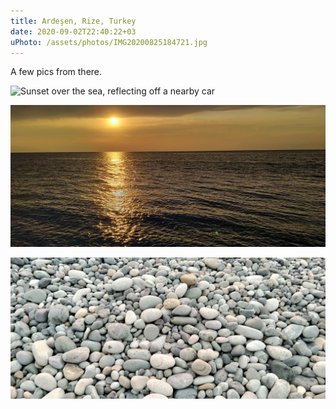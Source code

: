 ```yaml
---
title: Ardeşen, Rize, Turkey
date: 2020-09-02T22:40:22+03
uPhoto: /assets/photos/IMG20200825184721.jpg
---
```


A few pics from there.

![Sunset over the sea, reflecting off a nearby car]({{uPhoto}})

![The dark clouds are painted yellow by the sun, the sea is set ablaze](/assets/photos/IMG20200902180736.jpg)

![The beach is covered in rocks as far as the eyes can see, and even further](/assets/photos/IMG20200902184220.jpg)